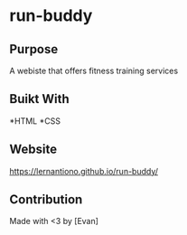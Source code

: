 # run-buddy

## Purpose
A webiste that offers fitness training services

## Buikt With
*HTML
*CSS

## Website
https://lernantiono.github.io/run-buddy/

## Contribution
Made with <3 by [Evan]
